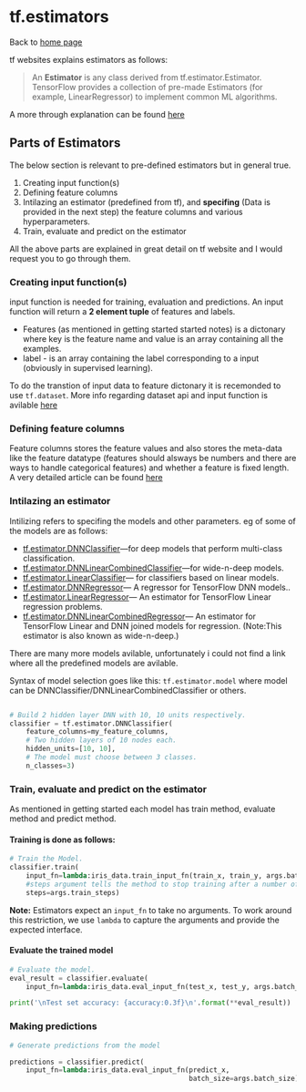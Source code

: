 # tf.estimators

Back to [home page](/tf.notes/)

tf websites explains estimators as follows:
>An **Estimator** is any class derived from tf.estimator.Estimator. TensorFlow provides a collection of pre-made Estimators (for example, LinearRegressor) to implement common ML algorithms.

A more through explanation can be found [here](https://www.tensorflow.org/programmers_guide/estimators)

## Parts of Estimators
The below section is relevant to pre-defined estimators but in general true.

1. Creating input function(s)
2. Defining feature columns
3. Intilazing an estimator (predefined from tf), and **specifing** (Data is provided in the next step) the feature columns and various hyperparameters.
4. Train, evaluate and predict on the estimator

All the above parts are explained in great detail on tf website and I would request you to go through them.

### Creating input function(s)

input function is needed for training, evaluation and predictions. An input function will return a **2 element tuple** of features and labels.

- Features (as mentioned in getting started started notes) is a dictonary where key is the feature name and value is an array containing all the examples.
- label - is an array containing the label corresponding to a input (obviously in supervised learning).

To do the transtion of input data to feature dictonary it is recemonded to use `tf.dataset`. More info regarding dataset api and input function is avilable [here](https://www.tensorflow.org/get_started/premade_estimators#create_input_functions)

### Defining feature columns

Feature columns stores the feature values and also stores the meta-data like the feature datatype (features should alsways be numbers and there are ways to handle categorical features) and whether a feature is fixed length. A very detailed article can be found [here](https://www.tensorflow.org/get_started/feature_columns)

### Intilazing an estimator

Intilizing refers to specifing the models and other parameters. eg of some of the models are as follows:

- [tf.estimator.DNNClassifier](https://www.tensorflow.org/api_docs/python/tf/estimator/DNNClassifier)—for deep models that perform multi-class classification.
- [tf.estimator.DNNLinearCombinedClassifier](https://www.tensorflow.org/api_docs/python/tf/estimator/DNNLinearCombinedClassifier)—for wide-n-deep models.
- [tf.estimator.LinearClassifier](https://www.tensorflow.org/api_docs/python/tf/estimator/LinearClassifier)— for classifiers based on linear models.
- [tf.estimator.DNNRegressor](https://www.tensorflow.org/api_docs/python/tf/estimator/DNNRegressor)— A regressor for TensorFlow DNN models..
- [tf.estimator.LinearRegressor](https://www.tensorflow.org/api_docs/python/tf/estimator/LinearRegressor)— An estimator for TensorFlow Linear regression problems.
- [tf.estimator.DNNLinearCombinedRegressor](https://www.tensorflow.org/api_docs/python/tf/estimator/DNNLinearCombinedRegressor)— An estimator for TensorFlow Linear and DNN joined models for regression. (Note:This estimator is also known as wide-n-deep.)

There are many more models avilable, unfortunately i could not find a link where all the predefined models are avilable.

Syntax of model selection goes like this: `tf.estimator.model` where model can be DNNClassifier/DNNLinearCombinedClassifier or others.

```py

# Build 2 hidden layer DNN with 10, 10 units respectively.
classifier = tf.estimator.DNNClassifier(
    feature_columns=my_feature_columns,
    # Two hidden layers of 10 nodes each.
    hidden_units=[10, 10],
    # The model must choose between 3 classes.
    n_classes=3)
```

### Train, evaluate and predict on the estimator

As mentioned in getting started each model has train method, evaluate method and predict method.

#### Training is done as follows:

```py
# Train the Model.
classifier.train(
    input_fn=lambda:iris_data.train_input_fn(train_x, train_y, args.batch_size),
    #steps argument tells the method to stop training after a number of training steps.
    steps=args.train_steps)
```
**Note:** Estimators expect an `input_fn` to take no arguments. To work around this restriction, we use `lambda` to capture the arguments and provide the expected interface.

#### Evaluate the trained model

```py
# Evaluate the model.
eval_result = classifier.evaluate(
    input_fn=lambda:iris_data.eval_input_fn(test_x, test_y, args.batch_size))

print('\nTest set accuracy: {accuracy:0.3f}\n'.format(**eval_result))
```

### Making predictions

```py
# Generate predictions from the model

predictions = classifier.predict(
    input_fn=lambda:iris_data.eval_input_fn(predict_x,
                                            batch_size=args.batch_size))
```

